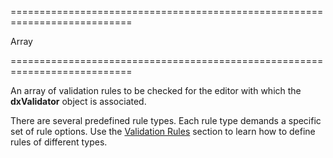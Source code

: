 <!--**
/*-------------------------------------------
    Auto-generated file. Do not modify.
-------------------------------------------

**-->
===========================================================================
<!--type-->Array<!--/type-->
===========================================================================

<!--shortDescription-->
An array of validation rules to be checked for the editor with which the **dxValidator** object is associated.
<!--/shortDescription-->

<!--fullDescription-->
There are several predefined rule types. Each rule type demands a specific set of rule options. Use the [Validation Rules](/Documentation/ApiReference/UI_Widgets/dxValidator/Validation_Rules/) section to learn how to define rules of different types.
<!--/fullDescription-->
